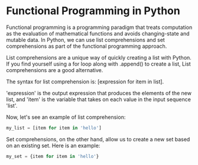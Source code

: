 # Functional Programming in Python

Functional programming is a programming paradigm that treats computation as the evaluation of mathematical functions and avoids changing-state and mutable data. In Python, we can use list comprehensions and set comprehensions as part of the functional programming approach.

List comprehensions are a unique way of quickly creating a list with Python. If you find yourself using a for loop along with .append() to create a list, List comprehensions are a good alternative. 

The syntax for list comprehension is: [expression for item in list]. 

'expression' is the output expression that produces the elements of the new list, and 'item' is the variable that takes on each value in the input sequence 'list'.

Now, let's see an example of list comprehension:

```python
my_list = [item for item in 'hello']
```

Set comprehensions, on the other hand, allow us to create a new set based on an existing set. Here is an example:

```python
my_set = {item for item in 'hello'}